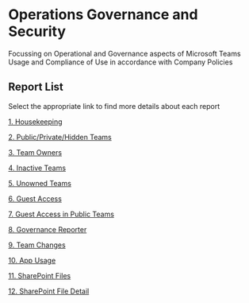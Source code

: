 # Operations Governance and Security
Focussing on Operational and Governance aspects of Microsoft Teams Usage and Compliance of Use in accordance with Company Policies

## Report List

Select the appropriate link to find more details about each report


[1. Housekeeping](1_HouseKeeping.md)

[2. Public/Private/Hidden Teams](2_PublicPrivateHiddenTeams.md)

[3. Team Owners](3_TeamOwners.md)

[4. Inactive Teams](4_InactiveTeams.md)

[5. Unowned Teams](5_UnownedTeams.md)

[6. Guest Access](6_GuestAccess.md)

[7. Guest Access in Public Teams](7_GuestAccessPublicTeams.md)

[8. Governance Reporter](8_GovernanceReporter.md)

[9. Team Changes](9_TeamChanges.md)

[10. App Usage](10_AppUsage.md)

[11. SharePoint Files](11_SharePointFiles.md)

[12. SharePoint File Detail](12_SharePointDetail.md)
